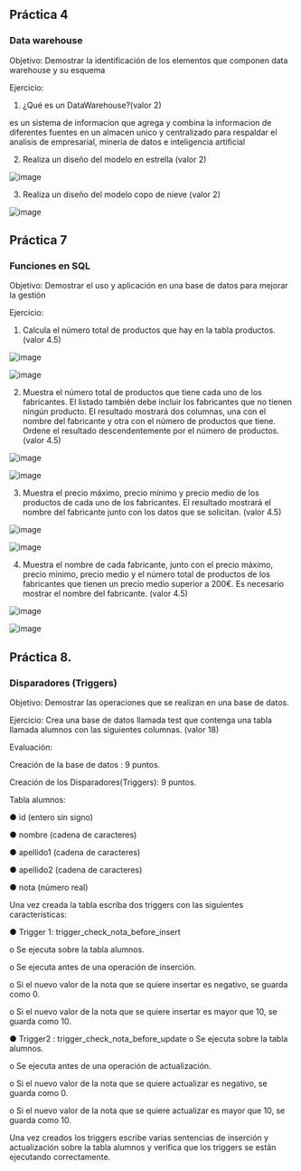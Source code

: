 
## Práctica 4
### Data warehouse

Objetivo: Demostrar la identificación de los elementos que componen data warehouse y
su esquema

Ejercicio:

1. ¿Qué es un DataWarehouse?(valor 2)

es un sistema de informacion que agrega y combina la informacion de diferentes fuentes en un almacen unico y centralizado para respaldar el analisis de empresarial, mineria de datos e inteligencia artificial

2. Realiza un diseño del modelo en estrella (valor 2)

![image](https://user-images.githubusercontent.com/103066682/171661678-ec1e8575-56db-4eb6-b309-4364450d87a6.png)



3. Realiza un diseño del modelo copo de nieve (valor 2)

![image](https://user-images.githubusercontent.com/103066682/171661933-3e15e285-9535-4fab-962b-414a6dca999b.png)



## Práctica 7
### Funciones en SQL
Objetivo: Demostrar el uso y aplicación en una base de datos para mejorar la gestión

Ejercicio:

1. Calcula el número total de productos que hay en la tabla productos. (valor 4.5)

![image](https://user-images.githubusercontent.com/103066682/171660528-752f020e-9f01-4b7e-8e30-433b8041a0b1.png)


![image](https://user-images.githubusercontent.com/103066682/171662034-c51087fa-86c8-4347-8323-32c8f066212b.png)



2. Muestra el número total de productos que tiene cada uno de los fabricantes. El listado
también debe incluir los fabricantes que no tienen ningún producto. El resultado
mostrará dos columnas, una con el nombre del fabricante y otra con el número de
productos que tiene. Ordene el resultado descendentemente por el número de
productos. (valor 4.5)

![image](https://user-images.githubusercontent.com/103066682/171666907-7c2d4967-7ab4-46b1-a492-a61625694a12.png)

![image](https://user-images.githubusercontent.com/103066682/171666986-cd37efe5-abc8-449a-9c48-823f6455960e.png)


3. Muestra el precio máximo, precio mínimo y precio medio de los productos de cada
uno de los fabricantes. El resultado mostrará el nombre del fabricante junto con los
datos que se solicitan. (valor 4.5)

![image](https://user-images.githubusercontent.com/103066682/171668990-70fc0ce5-a053-4a87-8f13-b6a91582fbf8.png)

![image](https://user-images.githubusercontent.com/103066682/171669075-9e9fd432-f434-40ad-9366-5e47ed5ac3de.png)


4. Muestra el nombre de cada fabricante, junto con el precio máximo, precio mínimo,
precio medio y el número total de productos de los fabricantes que tienen un precio
medio superior a 200€. Es necesario mostrar el nombre del fabricante. (valor 4.5)

![image](https://user-images.githubusercontent.com/103066682/171670515-410313fe-c674-4d5b-8a76-9886c46ff384.png)

![image](https://user-images.githubusercontent.com/103066682/171670585-23bc3d4b-d8f3-4019-8433-9bfd47db1da2.png)



## Práctica 8.
### Disparadores (Triggers)

Objetivo: Demostrar las operaciones que se realizan en una base de datos.

Ejercicio: Crea una base de datos llamada test que contenga una tabla llamada
alumnos con las siguientes columnas. (valor 18)

Evaluación:

Creación de la base de datos : 9 puntos.

Creación de los Disparadores(Triggers): 9 puntos.

Tabla alumnos:

● id (entero sin signo)

● nombre (cadena de caracteres)

● apellido1 (cadena de caracteres)

● apellido2 (cadena de caracteres)

● nota (número real)

Una vez creada la tabla escriba dos triggers con las siguientes características:

● Trigger 1: trigger_check_nota_before_insert

  o Se ejecuta sobre la tabla alumnos.
  
  o Se ejecuta antes de una operación de inserción.
  
  o Si el nuevo valor de la nota que se quiere insertar es negativo, se guarda
  como 0.
  
  o Si el nuevo valor de la nota que se quiere insertar es mayor que 10, se
  guarda como 10.

● Trigger2 : trigger_check_nota_before_update
  o Se ejecuta sobre la tabla alumnos.
  
  o Se ejecuta antes de una operación de actualización.
  
  o Si el nuevo valor de la nota que se quiere actualizar es negativo, se guarda
  como 0.
  
  o Si el nuevo valor de la nota que se quiere actualizar es mayor que 10, se
  guarda como 10.
  
Una vez creados los triggers escribe varias sentencias de inserción y actualización
sobre la tabla alumnos y verifica que los triggers se están ejecutando
correctamente.
